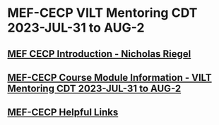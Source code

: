 # MEF-CECP VILT Mentoring CDT 2023-JUL-31 to AUG-2
## [MEF CECP Introduction - Nicholas Riegel](https://docs.google.com/presentation/d/11ZlK0aTZtwksAKQZjM3vuOXdUHV06VJTYQbiXrqRE7w/edit?usp=sharing)
## [MEF-CECP Course Module Information - VILT Mentoring CDT 2023-JUL-31 to AUG-2](https://docs.google.com/spreadsheets/d/1oMElx9nCCMhp1Z4N8375xq0hOao_N8w21S5P9TYJDT8/edit?usp=sharing)
## [MEF-CECP Helpful Links](https://docs.google.com/document/d/1nzROVPcKF1c28RvWyq-QCJy8JYeUmAMma6pF0houAg4/edit?usp=sharing)
